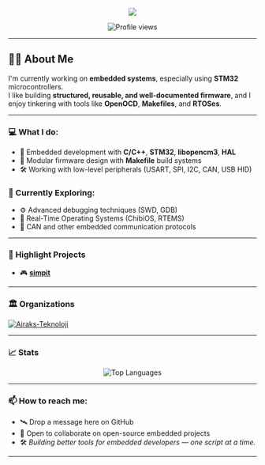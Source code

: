<p align="center">
  <img src="https://readme-typing-svg.herokuapp.com/?lines=👋+Hi+there!+I'm+an+Embedded+Developer;🔧+Working+on+STM32,+RTOS,+and+Low-Level+Stuff;🎯+Focused+on+Clean,+Modular+Firmware&center=true&width=750&height=45">
</p>

<p align="center">
  <img src="https://komarev.com/ghpvc/?username=daftie-zami" alt="Profile views" />
</p>

---

## 👨‍💻 About Me

I'm currently working on **embedded systems**, especially using **STM32** microcontrollers.  
I like building **structured, reusable, and well-documented firmware**, and I enjoy tinkering with tools like **OpenOCD**, **Makefiles**, and **RTOSes**.

---

### 💻 What I do:
- 🔧 Embedded development with **C/C++**, **STM32**, **libopencm3**, **HAL**
- 🧩 Modular firmware design with **Makefile** build systems
- 🛠️ Working with low-level peripherals (USART, SPI, I2C, CAN, USB HID)

### 🌱 Currently Exploring:
- ⚙️ Advanced debugging techniques (SWD, GDB)
- 🧠 Real-Time Operating Systems (ChibiOS, RTEMS)
- 🔌 CAN and other embedded communication protocols

---

### 🚀 Highlight Projects

- 🎮 [**simpit**](https://github.com/daftie-zami/simpit)  
  <!-- TODO -->

---

### 🏛️ Organizations

<p align="left">
  <a href="https://github.com/Airaks-Teknoloji">
    <img src="https://img.shields.io/badge/-Airaks--Teknoloji-181717?style=for-the-badge&logo=github&logoColor=white" alt="Airaks-Teknoloji">
  </a>
</p>
<!-- Bunları kendi organization'larınla değiştir -->

---
### 📈 Stats

<p align="center">
  <!-- <img src="https://github-readme-stats.vercel.app/api?username=daftie-zami&show_icons=true&theme=tokyonight" alt="GitHub Stats" /> -->
  <img src="https://github-readme-stats.vercel.app/api/top-langs/?username=daftie-zami&layout=compact&theme=tokyonight" alt="Top Languages" />
</p>

---

### 📫 How to reach me:

- 🛰️ Drop a message here on GitHub
- 🤝 Open to collaborate on open-source embedded projects
- 🛠️ *Building better tools for embedded developers — one script at a time.*

---
